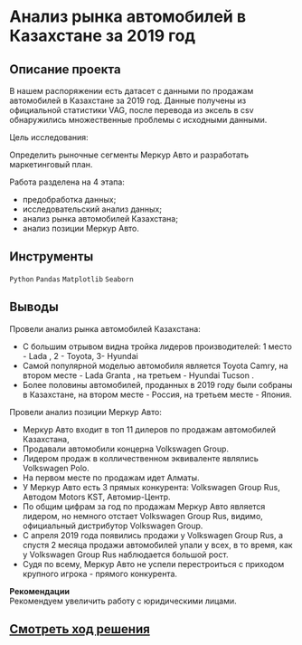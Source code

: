 # Анализ рынка автомобилей в Казахстане за 2019 год
## Описание проекта
В нашем распоряжении есть датасет с данными по продажам автомобилей в Казахстане за 2019 год. Данные получены из официальной статистики VAG, после перевода из эксель в csv обнаружились множественные проблемы с исходными данными.  

Цель исследования:

Определить рыночные сегменты Меркур Авто и разработать маркетинговый план.  

  
Работа разделена на 4 этапа:
- предобработка данных;
- исследовательский анализ данных;
- анализ рынка автомобилей Казахстана;
- анализ позиции Меркур Авто.

## Инструменты

`Python` `Pandas` `Matplotlib` `Seaborn`


## Выводы

Провели анализ рынка автомобилей Казахстана:

- С большим отрывом видна тройка лидеров производителей: 1 место - Lada , 2 - Toyota, 3- Hyundai
- Самой популярной моделью автомобиля является Toyota Camry, на втором месте - Lada Granta , на третьем - Hyundai Tucson .
- Более половины автомобилей, проданных в 2019 году были собраны в Казахстане, на втором месте - Россия, на третьем месте - Япония.

Провели анализ позиции Меркур Авто:

- Меркур Авто входит в топ 11 дилеров по продажам автомобилей Казахстана,
- Продавали автомобили концерна Volkswagen Group.
- Лидером продаж в колличественном эквиваленте являлись Volkswagen Polo.
- На первом месте по продажам идет Алматы.
- У Меркур Авто есть 3 прямых конкурента: Volkswagen Group Rus, Автодом Motors KST, Автомир-Центр.
- По общим цифрам за год по продажам Меркур Авто является лидером, но немного отстает Volkswagen Group Rus, видимо, официальный дистрибутор Volkswagen Group.
- С апреля 2019 года появились продажи у Volkswagen Group Rus, а спустя 2 месяца продажи автомобилей упали у всех, в то время, как у Volkswagen Group Rus наблюдается большой рост.
- Судя по всему, Меркур Авто не успели перестроиться с приходом крупного игрока - прямого конкурента.

  
**Рекомендации**  
Рекомендуем увеличить работу с юридическими лицами.  


## [Cмотреть ход решения](https://github.com/laringerman/data_analyst_portfolio/blob/main/03-kz_auto/mercur_auto_kz.ipynb)
